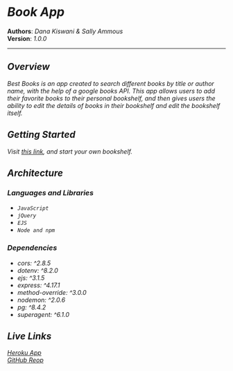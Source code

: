 # *Book App*

**Authors**: *Dana Kiswani & Sally Ammous* <br>
**Version**: *1.0.0*
<hr>

## *Overview*
*Best Books is an app created to search different books by title or author name, with the help of a google books API. This app allows users to add their favorite books to their personal bookshelf, and then gives users the ability to edit the details of books in their bookshelf and edit the bookshelf itself.*

## *Getting Started*
*Visit [this link](https://dk-sa-booklist.herokuapp.com/), and start your own bookshelf.*

## *Architecture*

### *Languages and Libraries*
* *`JavaScript`*
* *`jQuery`*
* *`EJS`*
* *`Node and npm`*

### *Dependencies*
* *cors: ^2.8.5*
* *dotenv: ^8.2.0*
* *ejs: ^3.1.5*
* *express: ^4.17.1*
* *method-override: ^3.0.0*
* *nodemon: ^2.0.6*
* *pg: ^8.4.2*
* *superagent: ^6.1.0*

## *Live Links*
*[Heroku App](https://dk-sa-booklist.herokuapp.com)* <br>
*[GitHub Reop](https://github.com/Dana-Kiswani/book_app)*
